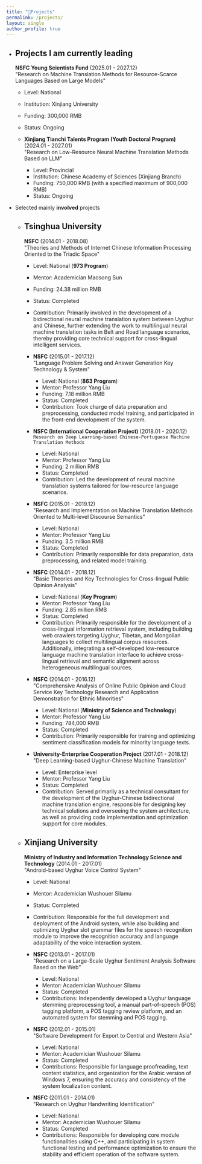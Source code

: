 ```yaml
---
title: "🎯Projects"
permalink: /projects/
layout: single
author_profile: true
---
```


- Projects I am currently **leading**
  - 
    **NSFC Young Scientists Fund**  (2025.01 - 2027.12)  
    "Research on Machine Translation Methods for Resource-Scarce Languages Based on Large Models"
    - Level: National
    - Institution:  Xinjiang University
    - Funding: 300,000 RMB
    - Status: Ongoing

  - 
    **Xinjiang Tianchi Talents Program (Youth Doctoral Program)**  (2024.01 - 2027.01)  
    "Research on Low-Resource Neural Machine Translation Methods Based on LLM"
    - Level: Provincial
    - Institution:  Chinese Academy of Sciences (Xinjiang Branch)
    - Funding: 750,000 RMB (with a specified maximum of 900,000 RMB)
    - Status: Ongoing

- Selected mainly **involved** projects
  - **Tsinghua University**
    - 
      **NSFC**  (2014.01 - 2018.08)  
      "Theories and Methods of Internet Chinese Information Processing Oriented to the Triadic Space"
      - Level: National (**973 Program**)
      - Mentor: Academician Maosong Sun
      - Funding: 24.38 million RMB
      - Status: Completed
      - Contribution: Primarily involved in the development of a bidirectional neural machine translation system between Uyghur and Chinese, further extending the work to multilingual neural machine translation tasks in Belt and Road language scenarios, thereby providing core technical support for cross-lingual intelligent services.

    - 
      **NSFC**  (2015.01 - 2017.12)  
      "Language Problem Solving and Answer Generation Key Technology & System"
      - Level: National (**863 Program**)
      - Mentor: Professor Yang Liu
      - Funding: 7.18 million RMB
      - Status: Completed
      - Contribution: Took charge of data preparation and preprocessing, conducted model training, and participated in the front-end development of the system.

    - 
      **NSFC (International Cooperation Project)**  (2018.01 - 2020.12)  
      `Research on Deep Learning-based Chinese-Portuguese Machine Translation Methods`
      - Level: National
      - Mentor: Professor Yang Liu
      - Funding: 2 million RMB
      - Status: Completed
      - Contribution: Led the development of neural machine translation systems tailored for low-resource language scenarios.

    - 
      **NSFC**  (2015.01 - 2019.12)  
      "Research and Implementation on Machine Translation Methods Oriented to Multi-level Discourse Semantics"
      - Level: National
      - Mentor: Professor Yang Liu
      - Funding: 3.5 million RMB
      - Status: Completed
      - Contribution: Primarily responsible for data preparation, data preprocessing, and related model training.

    - 
      **NSFC**  (2014.01 - 2018.12)  
      "Basic Theories and Key Technologies for Cross-lingual Public Opinion Analysis"
      - Level: National (**Key Program**)
      - Mentor: Professor Yang Liu
      - Funding: 2.85 million RMB
      - Status: Completed
      - Contribution: Primarily responsible for the development of a cross-lingual information retrieval system, including building web crawlers targeting Uyghur, Tibetan, and Mongolian languages to collect multilingual corpus resources. Additionally, integrating a self-developed low-resource language machine translation interface to achieve cross-lingual retrieval and semantic alignment across heterogeneous multilingual sources.

    - 
      **NSFC**  (2014.01 - 2016.12)  
      "Comprehensive Analysis of Online Public Opinion and Cloud Service Key Technology Research and Application Demonstration for Ethnic Minorities"
      - Level: National (**Ministry of Science and Technology**)
      - Mentor: Professor Yang Liu
      - Funding: 784,000 RMB
      - Status: Completed
      - Contribution: Primarily responsible for training and optimizing sentiment classification models for minority language texts.

    - 
      **University-Enterprise Cooperation Project**  (2017.01 - 2018.12)  
      "Deep Learning-based Uyghur-Chinese Machine Translation"
      - Level: Enterprise level
      - Mentor: Professor Yang Liu
      - Status: Completed
      - Contribution: Served primarily as a technical consultant for the development of the Uyghur-Chinese bidirectional machine translation engine, responsible for designing key technical solutions and overseeing the system architecture, as well as providing code implementation and optimization support for core modules.

  - **Xinjiang University**
    - 
      **Ministry of Industry and Information Technology Science and Technology**  (2014.01 - 2017.01)  
      "Android-based Uyghur Voice Control System"
      - Level: National
      - Mentor: Academician Wushouer Silamu
      - Status: Completed
      - Contribution: Responsible for the full development and deployment of the Android system, while also building and optimizing Uyghur slot grammar files for the speech recognition module to improve the recognition accuracy and language adaptability of the voice interaction system.

    - 
      **NSFC**  (2013.01 - 2017.01)  
      "Research on a Large-Scale Uyghur Sentiment Analysis Software Based on the Web"
      - Level: National
      - Mentor: Academician Wushouer Silamu
      - Status: Completed
      - Contributions: Independently developed a Uyghur language stemming preprocessing tool, a manual part-of-speech (POS) tagging platform, a POS tagging review platform, and an automated system for stemming and POS tagging.

    - 
      **NSFC**  (2012.01 - 2015.01)  
      "Software Development for Export to Central and Western Asia"
      - Level: National
      - Mentor: Academician Wushouer Silamu
      - Status: Completed
      - Contributions: Responsible for language proofreading, text content statistics, and organization for the Arabic version of Windows 7, ensuring the accuracy and consistency of the system localization content.

    - 
      **NSFC**  (2011.01 - 2014.01)  
      "Research on Uyghur Handwriting Identification"
      - Level: National
      - Mentor: Academician Wushouer Silamu
      - Status: Completed
      - Contributions: Responsible for developing core module functionalities using C++, and participating in system functional testing and performance optimization to ensure the stability and efficient operation of the software system.
